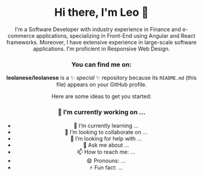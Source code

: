 <div align="center">

 # Hi there, I'm Leo 👋 
 
I'm a Software Developer with industry experience in Finance and e-commerce applications, specializing in Front-End using Angular and React frameworks. Moreover, I have extensive experience in large-scale software applications. I'm proficient in Responsive Web Design.
 
  ### You can find me on:


**leolanese/leolanese** is a ✨ _special_ ✨ repository because its `README.md` (this file) appears on your GitHub profile.

Here are some ideas to get you started:

### 🔭 I’m currently working on ...
- 🌱 I’m currently learning ...
- 👯 I’m looking to collaborate on ...
- 🤔 I’m looking for help with ...
- 💬 Ask me about ...
- 📫 How to reach me: ...
- 😄 Pronouns: ...
- ⚡ Fun fact: ...

